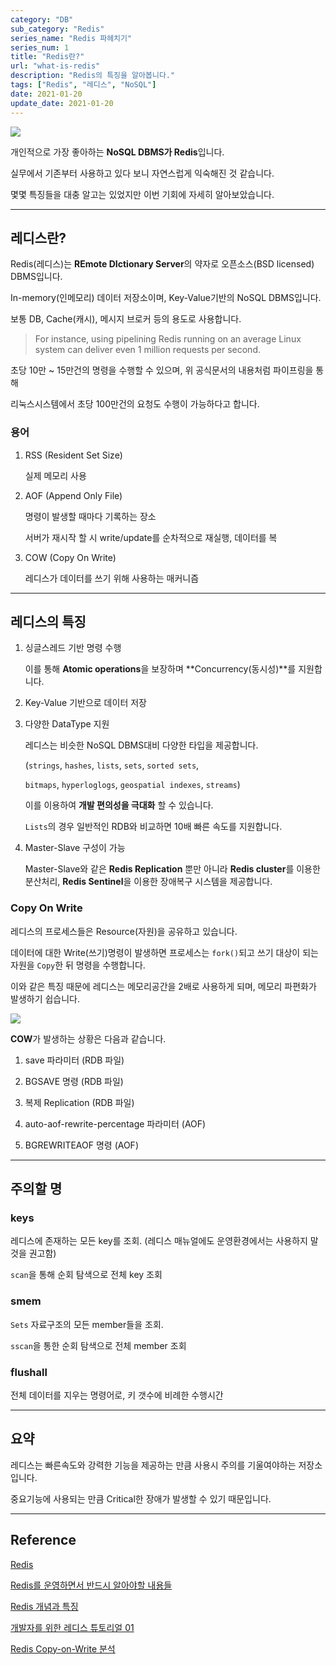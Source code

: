 ```yaml
---
category: "DB"
sub_category: "Redis"
series_name: "Redis 파헤치기"
series_num: 1
title: "Redis란?"
url: "what-is-redis"
description: "Redis의 특징을 알아봅니다."
tags: ["Redis", "레디스", "NoSQL"]
date: 2021-01-20
update_date: 2021-01-20
---
```


![](https://www.notion.so/image/https%3A%2F%2Fs3-us-west-2.amazonaws.com%2Fsecure.notion-static.com%2F92ea1c01-48c8-41e5-80e6-082ea9eed282%2F1200px-Redis_Logo.svg.png?table=block&id=0ac5fa14-b0a1-436d-979e-644cfcaeaaa2&userId=038a9d8a-4e75-4deb-a374-ed6ff93980c6&cache=v2)

개인적으로 가장 좋아하는 **NoSQL DBMS가 Redis**입니다.

실무에서 기존부터 사용하고 있다 보니 자연스럽게 익숙해진 것 같습니다.

몇몇 특징들을 대충 알고는 있었지만 이번 기회에 자세히 알아보았습니다.

***

## 레디스란?

Redis(레디스)는 **REmote DIctionary Server**의 약자로 오픈소스(BSD licensed) DBMS입니다.

In-memory(인메모리) 데이터 저장소이며, Key-Value기반의 NoSQL DBMS입니다.

보통 DB, Cache(캐시), 메시지 브로커 등의 용도로 사용합니다.

> For instance, using pipelining Redis running on an average Linux system can deliver even 1 million requests per second.
 
초당 10만 ~ 15만건의 명령을 수행할 수 있으며, 위 공식문서의 내용처럼 파이프링을 통해

리눅스시스템에서 초당 100만건의 요청도 수행이 가능하다고 합니다.

### 용어

1. RSS (Resident Set Size)

   실제 메모리 사용

2. AOF (Append Only File)
   
   명령이 발생할 때마다 기록하는 장소

   서버가 재시작 할 시 write/update를 순차적으로 재실행, 데이터를 복

3. COW (Copy On Write)

   레디스가 데이터를 쓰기 위해 사용하는 매커니즘

***

## 레디스의 특징

1. 싱글스레드 기반 명령 수행

   이를 통해 **Atomic operations**을 보장하며 **Concurrency(동시성)**를 지원합니다.

2. Key-Value 기반으로 데이터 저장

3. 다양한 DataType 지원

   레디스는 비슷한 NoSQL DBMS대비 다양한 타입을 제공합니다.

   (`strings`, `hashes`, `lists`, `sets`, `sorted sets`, 

   `bitmaps`, `hyperloglogs`, `geospatial indexes`, `streams`)

   이를 이용하여 **개발 편의성을 극대화** 할 수 있습니다.

   `Lists`의 경우 일반적인 RDB와 비교하면 10배 빠른 속도를 지원합니다.

4. Master-Slave 구성이 가능

   Master-Slave와 같은 **Redis Replication** 뿐만 아니라 **Redis cluster**를 이용한 분산처리, **Redis Sentinel**을 이용한 장애복구 시스템을 제공합니다.

### Copy On Write

레디스의 프로세스들은 Resource(자원)을 공유하고 있습니다.

데이터에 대한 Write(쓰기)명령이 발생하면 프로세스는 `fork()`되고 쓰기 대상이 되는 자원을 `Copy`한 뒤 명령을 수행합니다.

이와 같은 특징 때문에 레디스는 메모리공간을 2배로 사용하게 되며, 메모리 파편화가 발생하기 쉽습니다.

![](https://www.notion.so/image/https%3A%2F%2Fs3-us-west-2.amazonaws.com%2Fsecure.notion-static.com%2F10ec7784-d8c4-4dda-a7b3-0b8646207135%2Fcopy-on-write-2-modify-page.png?table=block&id=e0063b18-f36b-47ec-ba93-fa0bf1884829&width=2580&userId=038a9d8a-4e75-4deb-a374-ed6ff93980c6&cache=v2)

**COW**가 발생하는 상황은 다음과 같습니다.

1. save 파라미터 (RDB 파일)

2. BGSAVE 명령 (RDB 파일)

3. 복제 Replication (RDB 파일)

4. auto-aof-rewrite-percentage 파라미터 (AOF)

5. BGREWRITEAOF 명령 (AOF)

*** 

## 주의할 명

### keys

레디스에 존재하는 모든 key를 조회. (레디스 매뉴얼에도 운영환경에서는 사용하지 말 것을 권고함)

`scan`을 통해 순회 탐색으로 전체 key 조회

### smem

`Sets` 자료구조의 모든 member들을 조회.

`sscan`을 통한 순회 탐색으로 전체 member 조회

### flushall

전체 데이터를 지우는 명령어로, 키 갯수에 비례한 수행시간

***

## 요약

레디스는 빠른속도와 강력한 기능을 제공하는 만큼 사용시 주의를 기울여야하는 저장소입니다.

중요기능에 사용되는 만큼 Critical한 장애가 발생할 수 있기 때문입니다.

***

## Reference

<span class="reference">

[Redis](https://redis.io)

[Redis를 운영하면서 반드시 알아야할 내용들](https://taes-k.github.io/2020/07/23/redis-essential)

[Redis 개념과 특징](https://goodgid.github.io/Redis)

[개발자를 위한 레디스 튜토리얼 01](https://meetup.toast.com/posts/224)

[Redis Copy-on-Write 분석](http://redisgate.kr/redis/configuration/copy-on-write.php)

</span>
